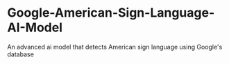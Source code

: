 # Google-American-Sign-Language-AI-Model
An advanced ai model that detects American sign language using Google's database
